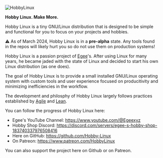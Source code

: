![HobbyLinux](https://github.com/Hobby-Linux/.github/assets/6679968/5f151315-3678-4fa1-aeb4-ca000f5f0a85)

**Hobby Linux. Make More.**

Hobby Linux is a tiny GNU/Linux distribution that is designed to be simple and functional for you to focus on your projects and hobbies.

⚠️ As of March 2024, Hobby Linux is in a **pre-alpha** state. Any tools found in the repos will likely hurt you so do not use them on production systems!

Hobby Linux is a passion project of [Egee](https://egee.xyz/)'s. After using Linux for many years, he became jaded with the state of Linux and decided to start his own Linux distribution (as one does).

The goal of Hobby Linux is to provide a small installed GNU/Linux operating system with custom tools and user experience focused on producitivity and minimizing inefficiencies in the workflow.

The development and philosphy of Hobby Linux largely follows practices established by [Agile](https://en.wikipedia.org/wiki/Agile_software_development#Agile_software_development_values) and [Lean](https://en.wikipedia.org/wiki/Lean_manufacturing#Key_principles_and_waste).

You can follow the progress of Hobby Linux here:

- Egee's YouTube Channel: https://www.youtube.com/@Egeexyz
- Hobby Shop Discord: https://discord.com/servers/egee-s-hobby-shop-183740337976508416
- Here on GitHub: https://github.com/Hobby-Linux
- On Patreon: https://www.patreon.com/HobbyLinux

You can also support the project here on Github or on Patreon.
